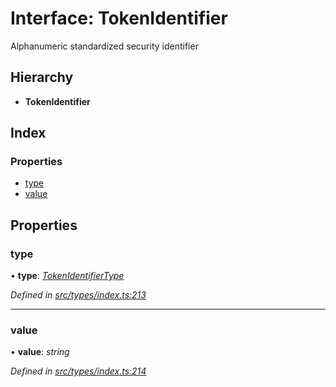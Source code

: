 # Interface: TokenIdentifier

Alphanumeric standardized security identifier

## Hierarchy

* **TokenIdentifier**

## Index

### Properties

* [type](tokenidentifier.md#type)
* [value](tokenidentifier.md#value)

## Properties

###  type

• **type**: *[TokenIdentifierType](../enums/tokenidentifiertype.md)*

*Defined in [src/types/index.ts:213](https://github.com/PolymathNetwork/polymesh-sdk/blob/bf2b7a12/src/types/index.ts#L213)*

___

###  value

• **value**: *string*

*Defined in [src/types/index.ts:214](https://github.com/PolymathNetwork/polymesh-sdk/blob/bf2b7a12/src/types/index.ts#L214)*
